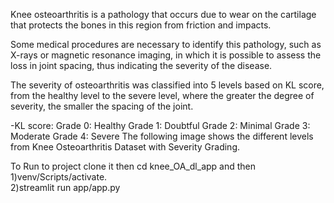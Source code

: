 Knee osteoarthritis is a pathology that occurs due to wear on the cartilage that protects the bones in this region from friction and impacts.

Some medical procedures are necessary to identify this pathology, such as X-rays or magnetic resonance imaging, in which it is possible to assess the loss in joint spacing, thus indicating the severity of the disease.

The severity of osteoarthritis was classified into 5 levels based on KL score, from the healthy level to the severe level, where the greater the degree of severity, the smaller the spacing of the joint.

-KL score:
Grade 0: Healthy
Grade 1: Doubtful
Grade 2: Minimal
Grade 3: Moderate
Grade 4: Severe
The following image shows the different levels from Knee Osteoarthritis Dataset with Severity Grading.




To Run to project clone it then cd knee_OA_dl_app and then 
1)venv/Scripts/activate.   
2)streamlit run app/app.py
